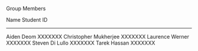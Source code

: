 Group Members

Name			              Student ID
---------------------	  ----------
Aiden Deom		          XXXXXXX
Christopher Mukherjee	  XXXXXXX
Laurence Werner		      XXXXXXX
Steven Di Lullo		      XXXXXXX
Tarek Hassan		        XXXXXXX
